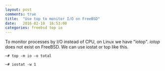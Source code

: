 ```yaml
---
layout: post
comments: true
title:  "Use top to monitor I/O on FreeBSD"
date:   2016-02-10  16:53:00
categories: freebsd top io
---
```


To monitor processes by I/O instead of CPU, on Linux we have "iotop". 
_iotop_ does not exist on FreeBSD. We can use iostat or top like this.

	
    ~# top -m io -o total

    ~# iostat -w 1

